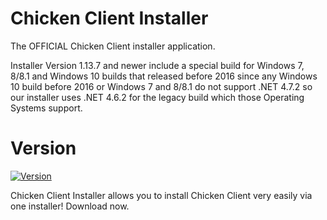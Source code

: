 # Chicken Client Installer
The OFFICIAL Chicken Client installer application.

Installer Version 1.13.7 and newer include a special build for Windows 7, 8/8.1 and Windows 10 builds that released before 2016 since any Windows 10 build before 2016 or Windows 7 and 8/8.1 do not support .NET 4.7.2 so our installer uses .NET 4.6.2 for the legacy build which those Operating Systems support.

# Version
[![Version](https://img.shields.io/badge/version-1.13.7-red.svg)](https://github.com/ZoeyTheChicken/Chicken-Client-Installer)

Chicken Client Installer allows you to install Chicken Client very easily via one installer! Download now.
